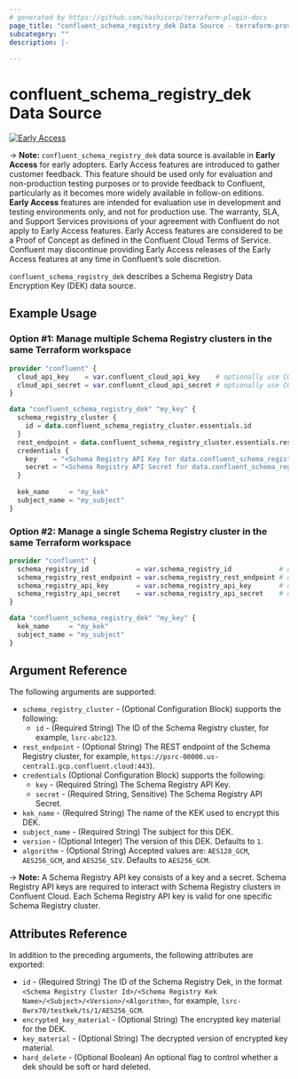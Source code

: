 ```yaml
---
# generated by https://github.com/hashicorp/terraform-plugin-docs
page_title: "confluent_schema_registry_dek Data Source - terraform-provider-confluent"
subcategory: ""
description: |-
   
---
```


# confluent_schema_registry_dek Data Source

[![Early Access](https://img.shields.io/badge/Lifecycle%20Stage-Early%20Access-%2300afba)](https://docs.confluent.io/cloud/current/api.html#section/Versioning/API-Lifecycle-Policy)

-> **Note:** `confluent_schema_registry_dek` data source is available in **Early Access** for early adopters. Early Access features are introduced to gather customer feedback. This feature should be used only for evaluation and non-production testing purposes or to provide feedback to Confluent, particularly as it becomes more widely available in follow-on editions.  
**Early Access** features are intended for evaluation use in development and testing environments only, and not for production use. The warranty, SLA, and Support Services provisions of your agreement with Confluent do not apply to Early Access features. Early Access features are considered to be a Proof of Concept as defined in the Confluent Cloud Terms of Service. Confluent may discontinue providing Early Access releases of the Early Access features at any time in Confluent’s sole discretion.

`confluent_schema_registry_dek` describes a Schema Registry Data Encryption Key (DEK) data source.

## Example Usage

### Option #1: Manage multiple Schema Registry clusters in the same Terraform workspace

```terraform
provider "confluent" {
  cloud_api_key    = var.confluent_cloud_api_key    # optionally use CONFLUENT_CLOUD_API_KEY env var
  cloud_api_secret = var.confluent_cloud_api_secret # optionally use CONFLUENT_CLOUD_API_SECRET env var
}

data "confluent_schema_registry_dek" "my_key" {
  schema_registry_cluster {
    id = data.confluent_schema_registry_cluster.essentials.id
  }
  rest_endpoint = data.confluent_schema_registry_cluster.essentials.rest_endpoint
  credentials {
    key    = "<Schema Registry API Key for data.confluent_schema_registry_cluster.essentials>"
    secret = "<Schema Registry API Secret for data.confluent_schema_registry_cluster.essentials>"
  }
  
  kek_name     = "my_kek"
  subject_name = "my_subject"
}
```

### Option #2: Manage a single Schema Registry cluster in the same Terraform workspace

```terraform
provider "confluent" {
  schema_registry_id            = var.schema_registry_id            # optionally use SCHEMA_REGISTRY_ID env var
  schema_registry_rest_endpoint = var.schema_registry_rest_endpoint # optionally use SCHEMA_REGISTRY_REST_ENDPOINT env var
  schema_registry_api_key       = var.schema_registry_api_key       # optionally use SCHEMA_REGISTRY_API_KEY env var
  schema_registry_api_secret    = var.schema_registry_api_secret    # optionally use SCHEMA_REGISTRY_API_SECRET env var
}

data "confluent_schema_registry_dek" "my_key" {
  kek_name     = "my_kek"
  subject_name = "my_subject"
}
```

<!-- schema generated by tfplugindocs -->
## Argument Reference

The following arguments are supported:

- `schema_registry_cluster` - (Optional Configuration Block) supports the following:
  - `id` - (Required String) The ID of the Schema Registry cluster, for example, `lsrc-abc123`.
- `rest_endpoint` - (Optional String) The REST endpoint of the Schema Registry cluster, for example, `https://psrc-00000.us-central1.gcp.confluent.cloud:443`).
- `credentials` (Optional Configuration Block) supports the following:
  - `key` - (Required String) The Schema Registry API Key.
  - `secret` - (Required String, Sensitive) The Schema Registry API Secret.
- `kek_name` - (Required String) The name of the KEK used to encrypt this DEK.
- `subject_name` - (Required String) The subject for this DEK.
- `version` - (Optional Integer) The version of this DEK. Defaults to `1`.
- `algorithm` - (Optional String) Accepted values are: `AES128_GCM`, `AES256_GCM`, and `AES256_SIV`. Defaults to `AES256_GCM`.

-> **Note:** A Schema Registry API key consists of a key and a secret. Schema Registry API keys are required to interact with Schema Registry clusters in Confluent Cloud. Each Schema Registry API key is valid for one specific Schema Registry cluster.

## Attributes Reference

In addition to the preceding arguments, the following attributes are exported:

- `id` - (Required String) The ID of the Schema Registry Dek, in the format `<Schema Registry Cluster Id>/<Schema Registry Kek Name>/<Subject>/<Version>/<Algorithm>`, for example, `lsrc-8wrx70/testkek/ts/1/AES256_GCM`.
- `encrypted_key_material` - (Optional String) The encrypted key material for the DEK.
- `key_material` - (Optional String) The decrypted version of encrypted key material.
- `hard_delete` - (Optional Boolean) An optional flag to control whether a dek should be soft or hard deleted.
